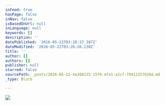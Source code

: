 ```yaml
---
inFeed: true
hasPage: false
inNav: false
isBasedOnUrl: null
inLanguage: null
keywords: []
description: ''
datePublished: '2016-05-22T03:26:37.387Z'
dateModified: '2016-05-22T03:26:26.230Z'
title: ''
author: []
authors: []
publisher: null
starred: false
sourcePath: _posts/2016-05-22-4a368135-15f6-4fa1-a2cf-78412257026d.md
_type: Blurb

---
```

![](https://the-grid-user-content.s3-us-west-2.amazonaws.com/e7a564cc-e74d-470f-b97e-e61b76b643bb.jpg)